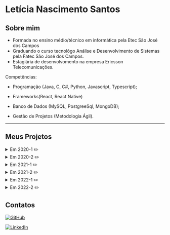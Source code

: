 # Letícia Nascimento Santos
## Sobre mim

- Formada no ensino médio/técnico em informática pela Etec São José dos Campos
- Graduando o curso tecnológo Análise e Desenvolvimento de Sistemas pela Fatec São José dos Campos.
- Estagiária de desenvolvomento na empresa Ericsson Telecomunicações.

Competências:

 * Programação (Java, C, C#,
Python, Javascript, Typescript);

* Frameworks(React, React Native)

* Banco de Dados (MySQL, PostgreeSql, MongoDB);

* Gestão de Projetos (Metodologia Ágil).

----

## Meus Projetos

<details>
<summary> Em 2020-1 ✏️</summary>

### **Em 2020-1**

***Sobre o Projeto***

O projeto foi desenvolvido por um grupo de 5 pessoas, incluindo eu, atuando com a função de desenvolvedor.

Foi proposto ao nosso grupo desenvolver um aplicativo utilizando programação em blocos, tivemos que abordar um problema real para aplicarmos nossa solução, o problema e a solução foi abordada pelo time e aprovada pelos nossos professores orientadores da Fatec.

A Granja do Futuro é um aplicativo de Gestão de Propriedade que tem em foco o conforto e bem-estar animal. As informações que são obtidas no aplicativo são aquelas referente ao clima, uma vez que este afeta diretamente na produção, saúde, conforto e bem estar dos animais. Os dados referente ao clima são inseridos manualmente no aplicativo pelo usuário.

Com os dados obtidos, é realizado o cálculo da entalpia específica – um índice físico que indica se o animal está dentro da sua zona de termoneutralidade, ou seja, permitindo ao produtor tomar decisões acerca do sistema de arrefecimento da granja para garantir a produtividade e melhor aproveitamento dos recursos, bem como diminuir o gasto energético uma vez que só irá usar o sistema de arrefecimento em casos de necessidade.


![Tela de Inserção de dados do clima](https://media.discordapp.net/attachments/829118904005558292/960357534546395196/3.PNG?width=266&height=473)
![Tela do resultado obtido pelo cálculo de coforto do animal](https://media.discordapp.net/attachments/829118904005558292/960357589873471508/4.PNG?width=267&height=473)

----

#### **Contribuições Pessoais**

Desenvolvi a tela onde o usuário obtém informações à respeito do conforto do animal atráves de um cálculo baseado na temperatura, umidade do ar, velocidade do vento e pressão atmosférica, resultando em três possíveis estados: conforto, alerta, perigo.

----

#### **Tecnologias Utilizadas**

Programação em blocos - uma metodologia criada para o ensino de conceitos iniciais ligados à programação. Cada bloco representa uma linha de código de uma linguagem de programação usual. Essa metodologia foi usada para o desenvolvimento total da lógica do aplicativo.

MIT App Inventor - ferramenta baseada em nuvem para criação de aplicativos online. Esse site foi utilizado para desenvolvimento do aplicativo utilizando programação em blocos, e para o desenvolvimento da parte visual.

----

#### **Hard Skills**

Programação em Blocos - sei fazer com autonomia.

Metodologia Scrum - sei fazer com autonomia.

----

#### **Soft Skills**
Trabalho em equipe.


----
</details>

<details>
<summary> Em 2020-2 ✏️</summary>

### **Em 2020-2**

***Sobre o Projeto***

O projeto foi desenvolvido por um grupo de 5 pessoas, incluindo eu, atuando com a função de Scrum Master.

 O desafio do projeto foi proposto pela Fatec juntamente com a Iacit, empresa de soluções tecnológicas, que foi nossa parceira durante esse semestre.

Foi desenvolvido um sistema em Java para desktop, que permitisse o gerenciamento de entegas feitas por caminhão. Por meio do sistema é possível obter informações sobre o motorista, veículo, tempo previsto para a entrega e se o percurso já foi concluido.

[![GitHub](https://img.shields.io/badge/github-%23121011.svg?style=for-the-badge&logo=github&logoColor=white)](github.com/LeticiaSan/Projeto-Jornada-de-Motorista---Time-2)

![](https://cdn.discordapp.com/attachments/783201424355885078/983562985534533672/unknown.png)

----

#### **Contribuições Pessoais**

Desenvolvi o protótipo total do projeto. Desenvolvi o Banco de dados. Auxiliei no desenvolvimento da interface do aplicativo.

----

#### **Tecnologias Utilizadas**

Prototipação do projeto - foi utilizado a plataforma web Figma para a montagem dos Wireframes do projeto.

Programação - foi utilizado o Hibernate para o mapeamento de objeto-relacional e Java para o desenvolvimento geral do Sistema.

----

#### **Hard Skills**

Montagem de Wireframes pela plataforma Figma - sei fazer com autonomia.

Mapeamento objeto-relacional com Hibernate - sei fazer com ajuda.

Paradigma de orientação à objeto em Java - sei fazer com autonomia.

Montagem de diagramas MER e DER - sei fazer com autonomia.

Desenvolvimento de Query SQL utilizando PostgreSQL - sei fazer com ajuda.

Metodologia Scrum - sei fazer com autonomia.

----

#### **Soft Skills**
Trabalho em equipe, gerenciamento de tempo, liderança.

----
</details>

<details>
<summary> Em 2021-1 ✏️</summary>

### **Em 2021-1**

***Sobre o Projeto***

O projeto foi desenvolvido por um grupo de 5 pessoas, incluindo eu, atuando com a função de Scrum Master.

O desafio do projeto foi proposto pela Fatec juntamente com a NESS, empresa brasileira de tecnologia, que foi nossa parceira durante esse semestre.

Foi desenvolvido uma plataforma Web LMS (Learning Management System). A plataforma permite a comunicação entre alunos e professores, e disponibiliza uma grade de cursos aos usuários.

[![GitHub](https://img.shields.io/badge/github-%23121011.svg?style=for-the-badge&logo=github&logoColor=white)](https://github.com/LeticiaSan/Plataforma-de-Ensino---Time-1)

![](https://i.imgur.com/snLjx1v.png)

----

#### **Contribuições Pessoais**

Desenvolvi o protótipo total do projeto.
Fui responsável pelo o desenvolvimento Front-end da página inicial da plataforma Web, e a página onde os cursos disponibilizados ao usuário são listados. 

----

#### **Tecnologias Utilizadas**

Prototipação do projeto - foi utilizado a plataforma web Figma para a montagem dos Wireframes do projeto.

Programação - o Front-end foi feito em Javascript com o framework React. O Back-end foi desenvolvido em Java e com inicializador Spring boot.

Banco de dados - foi utilizado PostgreSQL para o desenvolvimento do banco de dados da plataforma de ensino.

----

#### **Hard Skills**

Montagem de Wireframes pela plataforma Figma - sei fazer com autonomia.

Programação em Javascript com o framework React para páginas Web - sei fazer com ajuda.

Desenvolvimento de Query SQL utilizando PostgreSQL - sei fazer com ajuda.

Metodologia Scrum - sei fazer com autonomia.

----

### **Soft Skills**

Trabalho em equipe, gerenciamento de tempo, liderança, planejamento, comunicação.

----
</details>

<details>
<summary> Em 2021-2 ✏️</summary>

### **Em 2021-2**

***Sobre o Projeto***

O projeto foi desenvolvido por um grupo de 5 pessoas, incluindo eu, atuando com a função de Scrum Master.

O desafio do Projeto foi proposto pela Fatec juntamente com a Embraer, empresa brasileira de Aeronáutica, que foi nossa parceira durante esse semestre.

Foi desenvolvido uma plataforma Web para gerenciamento de arquivos no formato PDF. A principal funcionalidade do sistema se baseia em *Codelists*, que são tabelas contendo dados que pode ser inseridos, modificados e excluídos. Nosso sistema permite o cadastro de *Codelists*, e a partir dos dados de um *Codelist* é gerado um arquivo no formato PDF, contendo uma nova versão desse PDF para cada atualização de seu respectivo *Codelist.*

[![GitHub](https://img.shields.io/badge/github-%23121011.svg?style=for-the-badge&logo=github&logoColor=white)](https://github.com/LeticiaSan/Personaliza-o-de-Documentos--Time-AirGhost)

![](https://cdn.discordapp.com/attachments/829529495886888990/896936763195531325/unknown.png)

----

#### **Contribuições Pessoais**

Desenvolvi o protótipo total do projeto.
Fui responsável para o desenvolvimento Front-end da página inicial da plataforma Web e contribuí para o desenvolvimento da tela do cadastro do codelist. Fui responsável pela criação do Banco de dados.

----
#### **Tecnologias Utilizadas**

Prototipação do projeto - foi utilizado a plataforma web Figma para a montagem dos Wireframes do projeto.

Programação - o Front-end foi feito em Javascript com o framework React. O Back-end foi desenvolvido em Typescript e com framework Node.js.

Banco de dados - foi utilizado PostgreSQL para o desenvolvimento do banco de dados.

----
#### **Hard Skills**

Montagem de Wireframes pela plataforma Figma - sei fazer com autonomia.

Programação em Javascript com o framework React para páginas Web - sei fazer com ajuda.

Programação em Typescript com framework Node.js - sei fazer com ajuda.

Desenvolvimento de Query SQL utilizando PostgreSQL - sei fazer com ajuda.

Metodologia Scrum - sei fazer com autonomia.

----

### **Soft Skills**

Trabalho em equipe, gerenciamento de entregas de valor, liderança, comunicação.

----
</details>

<details>

<summary> Em 2022-1 ✏️</summary>

### **Em 2022-1**

***Sobre o Projeto***

O projeto foi desenvolvido por um grupo de 7 pessoas, incluindo eu, atuando com a função de Scrum Master.

O desafio do Projeto foi proposto pela Fatec juntamente com a Embraer, empresa brasileira de Aeronáutica, que foi nossa parceira durante esse semestre.

Foi desenvolvido um aplicativo mobile com o público-alvo motoristas de carros fornecidos pela empresa. O aplicativo tem como objetivo dar acesso ao motorista documentos com procedimentos-padrão em caso de problema com seu veículo. O usuário tem acesso à uma lista com todos o seus veículos e todos os documentos relacionados à esses veículos.

[![GitHub](https://img.shields.io/badge/github-%23121011.svg?style=for-the-badge&logo=github&logoColor=white)](https://github.com/AirghostTeamAPI)

![](https://media.discordapp.net/attachments/829118904005558292/981724749879214110/unknown.png)

----

#### **Contribuições Pessoais**

Desenvolvi o protótipo total do projeto. Desenvolvi a tela de listagem de veículos do usuário, auxiliei no desenvolvimento da tela de listagem de documentos do veículo.

----

#### **Tecnologias Utilizadas**

Prototipação do projeto - foi utilizado a plataforma web Figma para a montagem dos Wireframes do projeto.

Programação - o Front-end foi feito em Javascript com o framework para aplicativos mobile ReactNative. O Back-end foi desenvolvido em Javascript e com framework Node.js.

Banco de dados - foi utilizado MongoDb para o desenvolvimento do banco de dados não-relacional.

----
#### **Hard Skills**

Montagem de Wireframes pela plataforma Figma - sei fazer com autonomia.

Programação em Javascript com o framework ReactNative para mobile - sei fazer.

Metodologia Scrum - sei fazer com autonomia.

----

### **Soft Skills**

Trabalho em equipe, distribuição proporcinal de tarefas, gerenciamento de entregas de valor, gerenciamento de tempo, liderança, comunicação.

----
</details>
<details>
<summary> Em 2022-2 ✏️</summary>

### **Em 2022-2**

***Sobre o Projeto***

O projeto foi desenvolvido por um grupo de 8 pessoas, incluindo eu, atuando com a função de Scrum Master.

O desafio do Projeto foi proposto pela Fatec juntamente com a Visiona, empresa de tecnologia espacial, que foi nossa parceira durante esse semestre.

Foi desenvolvido uma IA (Inteligência artificial) para a classisficação de vagens de soja em imagens fotográficas. Foi usado como partida um aplicativo já desenvolvido para controle de safra voltado para agricultores de soja, foi adicionado à esse aplicativo a funcionalidade de mapear as vagens e estimar sua quantidade por meio de fotos de amostras coletadas pelo usuário, para isso, sendo usado uma IA desenvolvida e treinada pelo grupo.

[![GitHub](https://img.shields.io/badge/github-%23121011.svg?style=for-the-badge&logo=github&logoColor=white)](https://github.com/Agroghosts/eSoja)

----

#### **Contribuições Pessoais**

Desenvolvi o protótipo das telas que tiveram modificações dentro do Aplicativo. Desenvolvi a tela de listagem das amostras já coletadas e seus respectivos dados gerados pelo mapeamento da IA, auxiliei o treinamendo da IA para aumentar sua precisão.

----

#### **Tecnologias Utilizadas**

Prototipação do projeto - foi utilizado a plataforma web Figma para a montagem dos Wireframes do projeto.

Biblioteca da IA - Foi utilizado a biblioteca Detectron 2 do *Facebook AI*, que fornece algoritmos de detecção e segmentação.

Programação do Aplicativo - o Front-end foi feito em Javascript com o framework para aplicativos mobile ReactNative. O Back-end foi desenvolvido em Javascript e com framework Node.js.

----

#### **Hard Skills**

Montagem de Wireframes pela plataforma Figma - sei fazer com autonomia.

Metodologia Scrum - sei fazer com autonomia.

Programação em Javascript com o framework ReactNative para mobile - sei fazer.

Treinamento da IA - sei fazer

----

### **Soft Skills**

Trabalho em equipe, gerenciamento de entregas de valor, gerenciamento de tempo, liderança, comunicação, responsabilidade, resolução de problemas.

----

## **Meus Principais Conhecimentos**

* Aplicação de programação orientada à objetos utilizando a liguagem Java e TypeScript.

* Desenvovimento de Front-end utilizando Javascript com os frameworks React e React Native, além de HTML e CSS.

* Liguagens de programação, Java, C#, Pyhton, Typescript.

----
</details>

## **Contatos**

[![GitHub](https://img.shields.io/badge/github-%23121011.svg?style=for-the-badge&logo=github&logoColor=white)](github.com/LeticiaSan)

[![LinkedIn](https://img.shields.io/badge/linkedin-%230077B5.svg?style=for-the-badge&logo=linkedin&logoColor=white)](linkedin.com/in/let%C3%ADcia-santos-731a451a3/)


